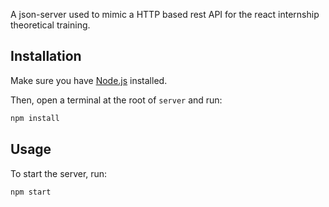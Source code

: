 A json-server used to mimic a HTTP based rest API for the react internship theoretical training.

## Installation

Make sure you have [Node.js](https://nodejs.org/en/) installed.

Then, open a terminal at the root of `server` and run:

```bash
npm install
```

## Usage

To start the server, run:

```bash
npm start
```
